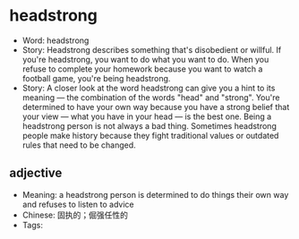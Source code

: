 # headstrong

- Word: headstrong
- Story: Headstrong describes something that's disobedient or willful. If you're headstrong, you want to do what you want to do. When you refuse to complete your homework because you want to watch a football game, you're being headstrong.
- Story: A closer look at the word headstrong can give you a hint to its meaning — the combination of the words "head" and "strong". You're determined to have your own way because you have a strong belief that your view — what you have in your head — is the best one. Being a headstrong person is not always a bad thing. Sometimes headstrong people make history because they fight traditional values or outdated rules that need to be changed.

## adjective

- Meaning: a headstrong person is determined to do things their own way and refuses to listen to advice
- Chinese: 固执的；倔强任性的
- Tags: 

